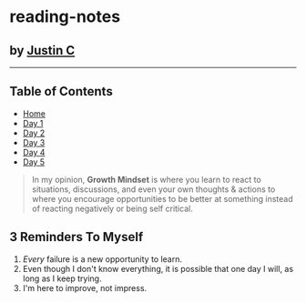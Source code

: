 # reading-notes

## by [Justin C](https://github.com/justincepeda16)
***
## Table of Contents
* [Home](https://justincepeda16.github.io/reading-notes/)
* [Day 1](https://justincepeda16.github.io/reading-notes/day-1-notes)
* [Day 2](https://justincepeda16.github.io/reading-notes/day-2-WIL)
* [Day 3](https://justincepeda16.github.io/reading-notes/day-3-WIL)
* [Day 4](https://justincepeda16.github.io/reading-notes/day-4-WIL)
* [Day 5](https://justincepeda16.github.io/reading-notes/day-5-WIL)

> In my opinion, **Growth Mindset** is where you learn to react to situations, discussions, and even your own thoughts & actions to where you encourage opportunities to be better at something instead of reacting negatively or being self critical.

## **3 Reminders To Myself** 
1. _Every_ failure is a new opportunity to learn.
2. Even though I don't know everything, it is possible that one day I will, as long as I keep trying.
3. I'm here to improve, not impress.
